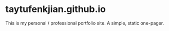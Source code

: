 taytufenkjian.github.io
=======================
This is my personal / professional portfolio site. 
A simple, static one-pager.
